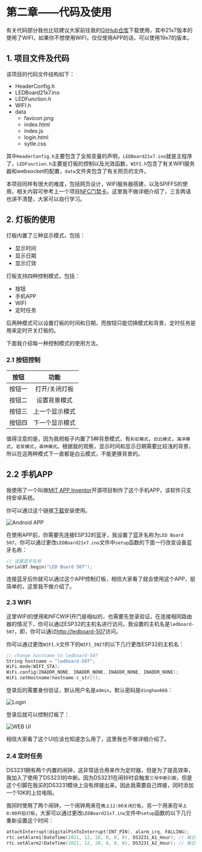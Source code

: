 # 第二章——代码及使用

有关代码部分我也比较建议大家前往我的[GitHub仓库](https://github.com/MR-Addict/WS2812-LED-Ping-Pong-Board.git)下载使用，其中21x7版本的使用了WIFI，如果你不想使用WIFI，仅仅使用APP的话，可以使用19x7的版本。

## 1. 项目文件及代码

该项目的代码文件结构如下：

- HeaderConfig.h
- LEDBoard21x7.ino
- LEDFunction.h
- WIFI.h
- data
  - favicon.png
  - index.html
  - index.js
  - login.html
  - sytle.css

其中`HeaderConfig.h`主要包含了全局变量的声明，`LEDBoard21x7.ino`就是主程序了，`LEDFunction.h`主要是灯板的控制以及光效函数，`WIFI.h`包含了有关WIFI服务器和websocket的配置，`data`文件夹包含了有关网页的文件。

本项目同样有很大的难度，包括网页设计，WIFI服务器搭建，以及SPIFFS的使用，相关内容可参考上一个项目[NFC门禁卡](../NFC门禁卡/第二章.md)。这里我不做详细介绍了，三言两语也讲不清楚，大家可以自行学习。

## 2. 灯板的使用

灯板内置了三种显示模式，包括：

- 显示时间
- 显示日期
- 显示灯效

灯板支持四种控制模式，包括：

- 按钮
- 手机APP
- WIFI
- 定时任务

后两种模式可以设置灯板的时间和日期，而按钮只能切换模式和背景，定时任务是用来定时开关灯板的。

下面我介绍每一种控制模式的使用方法。

### 2.1 按钮控制

|  按钮  |      功能      |
| :----: | :------------: |
| 按钮一 | 打开/关闭灯板  |
| 按钮二 |  设置背景模式  |
| 按钮三 | 上一个显示模式 |
| 按钮四 | 下一个显示模式 |

值得注意的是，因为我把板子内置了5种背景模式，有`彩虹模式`，`白云模式`，`海洋模式`，`岩浆模式`，`森林模式`。根据我的观察，显示时间和显示日期需要比较浅的背景，所以在这两种模式下一直都是白云模式，不能更换背景的。

## 2.2 手机APP

我使用了一个叫做[MIT APP Inventor](http://ai2.appinventor.mit.edu/?locale=en#5202799305818112)开源项目制作了这个手机APP，该软件只支持安卓系统。

你可以通过这个链接[下载](../../../software/LED%20Board.apk)安装使用。

![Android APP](../../../images/项目制作/LED%20Board/4.2.1-6.png)

在使用APP前，你需要先连接ESP32的蓝牙，我设置了蓝牙名称为`LED Board 507`，你可以通过更改`LEDBoard21x7.ino`文件中`setup`函数的下面一行改变设备蓝牙名称：

```cpp
// 设置蓝牙名称
SerialBT.begin("LED Board 507");
```

连接蓝牙后你就可以通过这个APP控制灯板，相信大家看了就会使用这个APP，挺简单的，这里我不做介绍了。

### 2.3 WIFI

这里WIFI的使用和NFCWIFI开门是相似的，也需要先登录验证。在连接相同路由器的情况下，你可以通过ESP32的主机名进行访问，我设置的主机名是`ledboard-507`，即，你可以通过[http://ledboard-507](http://ledboard-507)访问。

你可以通过更改`WIFI.h`文件下的`WIFI_INIT`的以下几行更改ESP32的主机名：

```cpp
// change hostname to ledboard-507
String hostname = "ledboard-507";
WiFi.mode(WIFI_STA);
WiFi.config(INADDR_NONE, INADDR_NONE, INADDR_NONE, INADDR_NONE);
WiFi.setHostname(hostname.c_str());
```

登录后的需要身份验证，默认用户名是`admin`，默认密码是`dinghao666`：

![Login](../../../images/项目制作/LED%20Board/4.2.1-7.png)

登录后就可以控制灯板了：

![WEB UI](../../../images/项目制作/LED%20Board/4.2.1-8.png)

相信大家看了这个UI应该也知道怎么用了，这里我也不做详细介绍了。

### 2.4 定时任务

DS3231拥有两个内置的闹钟，这非常适合用来作为定时器，但是为了提高效率，我加入了使用了DS3231的中断。因为DS3231在闹铃时会触发`三号中断引脚`，但是这个引脚在我买的DS3231模块上没有焊接出来，因此我需要自己焊接，同时添加一个10K的上拉电阻。

我同时使用了两个闹钟，一个闹钟用来在`晚上12:00关闭灯板`，另一个用来在`早上8:00开启灯板`，大家可以通过更改`LEDBoard21x7.ino`文件中`setup`函数的以下几行重新设置这个时间：

```cpp
attachInterrupt(digitalPinToInterrupt(INT_PIN), alarm_irq, FALLING);
rtc.setAlarm1(DateTime(2021, 12, 28, 0, 0, 0), DS3231_A1_Hour); // 每日凌晨12点关闭LED
rtc.setAlarm2(DateTime(2021, 12, 28, 8, 0, 0), DS3231_A2_Hour); // 每日早晨8点打开LED
```